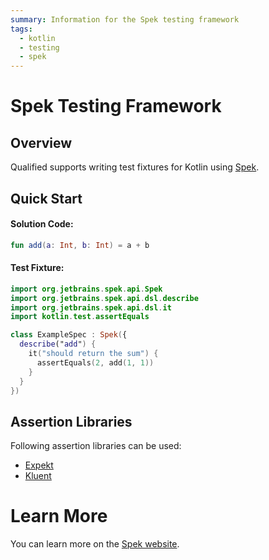 ```yaml
---
summary: Information for the Spek testing framework
tags:
  - kotlin
  - testing
  - spek
---
```


# Spek Testing Framework

## Overview

Qualified supports writing test fixtures for Kotlin using [Spek][1].

## Quick Start

#### Solution Code:

```kotlin
fun add(a: Int, b: Int) = a + b
```

#### Test Fixture:

```kotlin
import org.jetbrains.spek.api.Spek
import org.jetbrains.spek.api.dsl.describe
import org.jetbrains.spek.api.dsl.it
import kotlin.test.assertEquals

class ExampleSpec : Spek({
  describe("add") {
    it("should return the sum") {
      assertEquals(2, add(1, 1))
    }
  }
})
```

## Assertion Libraries

Following assertion libraries can be used:

- [Expekt](http://winterbe.github.io/expekt/)
- [Kluent](https://markusamshove.github.io/Kluent/)

# Learn More

You can learn more on the [Spek website][1].

[1]: http://spekframework.org/
